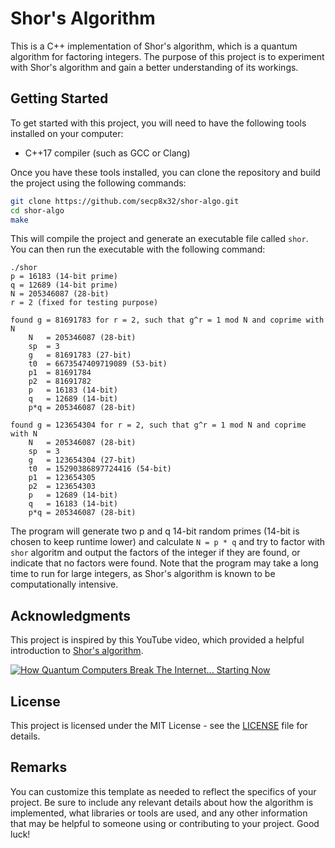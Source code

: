 Shor's Algorithm
================

This is a C++ implementation of Shor's algorithm, which is a quantum algorithm for factoring integers. The purpose of this project is to experiment with Shor's algorithm and gain a better understanding of its workings.

Getting Started
---------------

To get started with this project, you will need to have the following tools installed on your computer:

*   C++17 compiler (such as GCC or Clang)

Once you have these tools installed, you can clone the repository and build the project using the following commands:


```bash
git clone https://github.com/secp8x32/shor-algo.git
cd shor-algo
make
```

This will compile the project and generate an executable file called `shor`. You can then run the executable with the following command:


```
./shor
p = 16183 (14-bit prime)
q = 12689 (14-bit prime)
N = 205346087 (28-bit)
r = 2 (fixed for testing purpose)

found g = 81691783 for r = 2, such that g^r = 1 mod N and coprime with N
    N   = 205346087 (28-bit)
    sp  = 3
    g   = 81691783 (27-bit)
    t0  = 6673547409719089 (53-bit)
    p1  = 81691784
    p2  = 81691782
    p   = 16183 (14-bit)
    q   = 12689 (14-bit)
    p*q = 205346087 (28-bit)

found g = 123654304 for r = 2, such that g^r = 1 mod N and coprime with N
    N   = 205346087 (28-bit)
    sp  = 3
    g   = 123654304 (27-bit)
    t0  = 15290386897724416 (54-bit)
    p1  = 123654305
    p2  = 123654303
    p   = 12689 (14-bit)
    q   = 16183 (14-bit)
    p*q = 205346087 (28-bit)

```

The program will generate two p and q 14-bit random primes (14-bit is chosen to keep runtime lower) and calculate `N = p * q` and try to factor with `shor` algoritm and output the factors of the integer if they are found, or indicate that no factors were found. Note that the program may take a long time to run for large integers, as Shor's algorithm is known to be computationally intensive.

Acknowledgments
---------------

This project is inspired by this YouTube video, which provided a helpful introduction to [Shor's algorithm](https://en.wikipedia.org/wiki/Shor%27s_algorithm).

[![How Quantum Computers Break The Internet... Starting Now](https://img.youtube.com/vi/-UrdExQW0cs/0.jpg)](https://www.youtube.com/watch?v=-UrdExQW0cs)

License
-------

This project is licensed under the MIT License - see the [LICENSE](LICENSE) file for details.

Remarks
-------

You can customize this template as needed to reflect the specifics of your project. Be sure to include any relevant details about how the algorithm is implemented, what libraries or tools are used, and any other information that may be helpful to someone using or contributing to your project. Good luck!